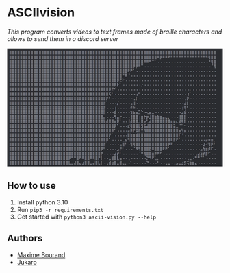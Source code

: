 # ASCIIvision
_This program converts videos to text frames made of braille characters and allows to send them in a discord server_

<img src="https://raw.githubusercontent.com/mbourand/ASCIIvision/master/.illustrations/lagtrain.png" />

## How to use
1. Install python 3.10
2. Run ``pip3 -r requirements.txt``
3. Get started with ``python3 ascii-vision.py --help``

## Authors
- [Maxime Bourand](https://github.com/mbourand)
- [Jukaro](https://github.com/jukaro)
